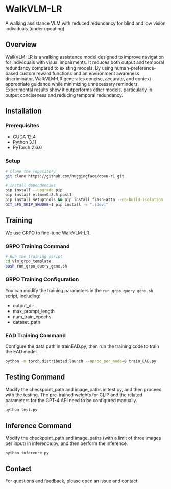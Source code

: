 # WalkVLM-LR

A walking assistance VLM with reduced redundancy for blind and low vision individuals.(under updating)

## Overview

WalkVLM-LR is a walking assistance model designed to improve navigation for individuals with visual impairments. It reduces both output and temporal redundancy compared to existing models. By using human-preference-based custom reward functions and an environment awareness discriminator, WalkVLM-LR generates concise, accurate, and context-appropriate guidance while minimizing unnecessary reminders. Experimental results show it outperforms other models, particularly in output conciseness and reducing temporal redundancy.

## Installation

### Prerequisites

- CUDA 12.4
- Python 3.11
- PyTorch 2.6.0

### Setup

```bash
# Clone the repository
git clone https://github.com/huggingface/open-r1.git

# Install dependencies
pip install --upgrade pip
pip install vllm==0.8.5.post1
pip install setuptools && pip install flash-attn --no-build-isolation
GIT_LFS_SKIP_SMUDGE=1 pip install -e ".[dev]"
```
<!-- Next, log into your Hugging Face and Weights and Biases accounts as follows:

```shell
huggingface-cli login
wandb login
```

Finally, check whether your system has Git LFS installed so that you can load and push models/datasets to the Hugging Face Hub:

```shell
git-lfs --version
```

If it isn't installed, run:

```shell
sudo apt-get install git-lfs
``` -->

## Training

We use GRPO to fine-tune WalkVLM-LR.

### GRPO Training Command

```bash
# Run the training script
cd vlm_grpo_template
bash run_grpo_query_gene.sh
```

### GRPO Training Configuration

You can modify the training parameters in the `run_grpo_query_gene.sh` script, including:
- output_dir
- max_prompt_length
- num_train_epochs
- dataset_path 

### EAD Training Command
Configure the data path in trainEAD.py, then run the training code to train the EAD model.
```bash
python -m torch.distributed.launch --nproc_per_node=8 train_EAD.py
```

## Testing Command
Modify the checkpoint_path and image_paths in test.py, and then proceed with the testing. The pre-trained weights for CLIP and the related parameters for the GPT-4 API need to be configured manually.
```bash
python test.py
```


## Inference Command
Modify the checkpoint_path and image_paths (with a limit of three images per input) in inference.py, and then perform the inference.

```bash
python inference.py
```

## Contact

For questions and feedback, please open an issue and contact.
